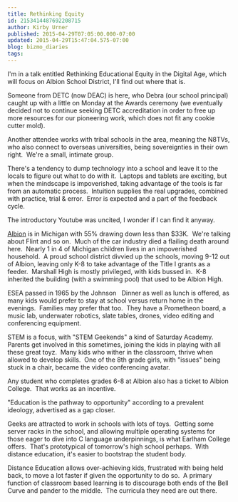 ```yaml
---
title: Rethinking Equity
id: 2153414487692208715
author: Kirby Urner
published: 2015-04-29T07:05:00.000-07:00
updated: 2015-04-29T15:47:04.575-07:00
blog: bizmo_diaries
tags: 
---
```


I'm in a talk entitled Rethinking Educational Equity in the Digital Age, which will focus on Albion School District, I'll find out where that is.

Someone from DETC (now DEAC) is here, who Debra (our school principal) caught up with a little on Monday at the Awards ceremony (we eventually decided not to continue seeking DETC accreditation in order to free up more resources for our pioneering work, which does not fit any cookie cutter mold).

Another attendee works with tribal schools in the area, meaning the N8TVs, who also connect to overseas universities, being sovereignties in their own right.  We're a small, intimate group.

There's a tendency to dump technology into a school and leave it to the locals to figure out what to do with it.  Laptops and tablets are exciting, but when the mindscape is impoverished, taking advantage of the tools is far from an automatic process.  Intuition supplies the real upgrades, combined with practice, trial & error.  Error is expected and a part of the feedback cycle.

The introductory Youtube was uncited, I wonder if I can find it anyway.

[Albion](http://bridgemi.com/2014/03/part-3-selling-consolidation-are-albion-and-marshall-a-model-for-other-troubled-districts/) is in Michigan with 55% drawing down less than $33K.  We're talking about Flint and so on.  Much of the car industry died a flailing death around here.  Nearly 1 in 4 of Michigan children lives in an impoverished household.  A proud school district divvied up the schools, moving 9-12 out of Albion, leaving only K-8 to take advantage of the Title I grants as a feeder.  Marshall High is mostly privileged, with kids bussed in.  K-8 inherited the building (with a swimming pool) that used to be Albion High. 

ESEA passed in 1965 by the Johnson   Dinner as well as lunch is offered, as many kids would prefer to stay at school versus return home in the evenings.  Families may prefer that too.  They have a Prometheon board, a music lab, underwater robotics, slate tables, drones, video editing and conferencing equipment. 

STEM is a focus, with "STEM Geekends" a kind of Saturday Academy.  Parents get involved in this sometimes, joining the kids in playing with all these great toyz.  Many kids who wither in the classroom, thrive when allowed to develop skills.  One of the 8th grade girls, with "issues" being stuck in a chair, became the video conferencing avatar.

Any student who completes grades 6-8 at Albion also has a ticket to Albion College.  That works as an incentive. 

"Education is the pathway to opportunity" according to a prevalent ideology, advertised as a gap closer.

Geeks are attracted to work in schools with lots of toys.  Getting some server racks in the school, and allowing multiple operating systems for those eager to dive into C language underpinnings, is what Earlham College offers.  That's prototypical of tomorrow's high school perhaps.  With distance education, it's easier to bootstrap the student body.

Distance Education allows over-achieving kids, frustrated with being held back, to move a lot faster if given the opportunity to do so.  A primary function of classroom based learning is to discourage both ends of the Bell Curve and pander to the middle.  The curricula they need are out there.